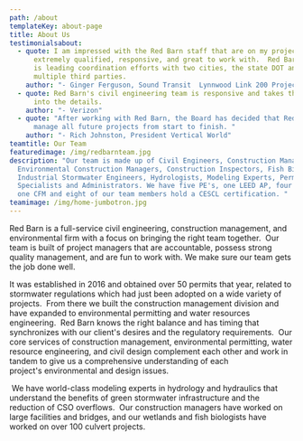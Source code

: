 ```yaml
---
path: /about
templateKey: about-page
title: About Us
testimonialsabout:
  - quote: I am impressed with the Red Barn staff that are on my project.  They are
      extremely qualified, responsive, and great to work with.  Red Barn staff
      is leading coordination efforts with two cities, the state DOT and
      multiple third parties.
    author: "- Ginger Ferguson, Sound Transit  Lynnwood Link 200 Project Manager"
  - quote: Red Barn's civil engineering team is responsive and takes the time to get
      into the details.
    author: "- Verizon"
  - quote: "After working with Red Barn, the Board has decided that Red Barn should
      manage all future projects from start to finish. "
    author: "- Rich Johnston, President Vertical World"
teamtitle: Our Team
featuredimage: /img/redbarnteam.jpg
description: "Our team is made up of Civil Engineers, Construction Managers,
  Environmental Construction Managers, Construction Inspectors, Fish Biologists,
  Industrial Stormwater Engineers, Hydrologists, Modeling Experts, Permitting
  Specialists and Administrators. We have five PE's, one LEED AP, four EIT's,
  one CFM and eight of our team members hold a CESCL certification. "
teamimage: /img/home-jumbotron.jpg
---
```

Red Barn is a full-service civil engineering, construction management, and environmental firm with a focus on bringing the right team together.  Our team is built of project managers that are accountable, possess strong quality management, and are fun to work with. We make sure our team gets the job done well.

​It was established in 2016 and obtained over 50 permits that year, related to stormwater regulations which had just been adopted on a wide variety of projects.  From there we built the construction management division and have expanded to environmental permitting and water resources engineering.  Red Barn knows the right balance and has timing that synchronizes with our client's desires and the regulatory requirements.  Our core services of construction management, environmental permitting, water resource engineering, and civil design complement each other and work in tandem to give us a comprehensive understanding of each project's environmental and design issues.  

 We have world-class modeling experts in hydrology and hydraulics that understand the benefits of green stormwater infrastructure and the reduction of CSO overflows.  Our construction managers have worked on large facilities and bridges, and our wetlands and fish biologists have worked on over 100 culvert projects.
